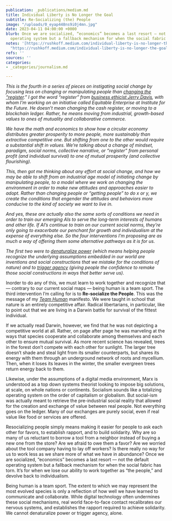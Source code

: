 ```yaml
---
publication: _publications/medium.md
title: Individual Liberty is No Longer the Goal
subtitle: Re-Socializing (the) People
image: "/uploads/0_eyap448ns9i0j4mn.jpg"
date: 2023-04-11 04:00:00 +0000
blurb: Once we are socialized, “economics” becomes a last resort — not the default
  operating system but a fallback mechanism for when the social fabric has torn.
notes: '[https://rushkoff.medium.com/individual-liberty-is-no-longer-the-goal-38f472e75d70](https://rushkoff.medium.com/individual-liberty-is-no-longer-the-goal-38f472e75d70
  "https://rushkoff.medium.com/individual-liberty-is-no-longer-the-goal-38f472e75d70")'
refs: ''
sources: ''
categories:
- _categories/journalism.md

---
```

_This is the fourth in a series of pieces on instigating social change by focusing less on changing or manipulating people than_ [_changing the “register_](https://medium.com/@rushkoff/dont-get-people-to-do-anything-9d59a1cf29a0)_.” I got the word “register” from_ [_business ethicist Jerry Davis_](https://www.teamhuman.fm/episodes/242-marina-gorbis-jerry-davis)_, with whom I’m working on an initiative called Equitable Enterprise at Institute for the Future. He doesn’t mean changing the cash register, or moving to a blockchain ledger. Rather, he means moving from industrial, growth-based values to ones of mutuality and collaborative commerce._

_We have the math and economics to show how a circular economy distributes greater prosperity to more people, more sustainably than extractive competitive one. But shifting from one to the other would require a substantial shift in values. We’re talking about a change of mindset, paradigm, social norms, collective narrative, or “register” from personal profit (and individual survival) to one of mutual prosperity (and collective flourishing)._

_This, then got me thinking about any effort at social change, and how we may be able to shift from an industrial age model of initiating change by manipulating people, to a model where we work on changing the environment in order to make new attitudes and approaches easier to adopt. Rather than changing people or “getting people” to do x or y, we create the conditions that engender the attitudes and behaviors more conducive to the kind of society we want to live in._

_And yes, these are actually also the same sorts of conditions we need in order to train our emerging AIs to serve the long-term interests of humans and other life. If AI’s continue to train on our current social norms, they’re only going to exacerbate our penchant for growth and individualism at the expense of everything else. So the four interventions I’m proposing are as much a way of offering them some alternative pathways as it is for us._

_The first two were to_ [_denaturalize power_](https://medium.com/@rushkoff/if-it-aint-real-don-t-fix-it-c080b27f82c5) _(which means helping people recognize the underlying assumptions embedded in our world are inventions and social constructions that we mistake for the conditions of nature) and to_ [_trigger agency_](https://medium.com/p/94cb071e2950/edit) _(giving people the confidence to remake those social constructions in ways that better serve us)._

Inorder to do any of this, we must learn to work together and recognize that — contrary to our current social maps — being human is a team sport. The third intervention I’m calling for is to **Re-socialize the People**. This was the message of my [_Team Human_](https://wwnorton.com/books/Team-Human/) manifesto. We were taught in school that nature is an entirely competitive affair. Radical libertarians, in particular, like to point out that we are living in a Darwin battle for survival of the fittest individual.

If we actually read Darwin, however, we find that he was not depicting a competitive world at all. Rather, on page after page he was marveling at the ways that species cooperate and collaborate among themselves and each other to ensure mutual survival. As more recent science has revealed, trees in the forest don’t compete with each other for sunlight. The larger tree doesn’t shade and steal light from its smaller counterparts, but shares its energy with them through an underground network of roots and mycellium. Then, when it loses its leaves in the winter, the smaller evergreen trees return energy back to them.

Likewise, under the assumptions of a digital media environment, Marx is understood as a top down systems theorist looking to impose big solutions, at scale, on whole nations or continents. Socialism sounds like a totalizing operating system on the order of capitalism or globalism. But social-ism was actually meant to retrieve the pre-industrial social reality that allowed for the creation and exchange of value between real people. Not everything goes on the ledger. Many of our exchanges are purely social, even if real value like food or services are offered.

Resocializing people simply means making it easier for people to ask each other for favors, to establish rapport, and to build solidarity. Why are so many of us reluctant to borrow a tool from a neighbor instead of buying a new one from the store? Are we afraid to owe them a favor? Are we worried about the tool company having to lay off workers? Is there really no way for us to work less as we share more of what we have in abundance? Once we are socialized, “economics” becomes a last resort — not the default operating system but a fallback mechanism for when the social fabric has torn. It’s for when we lose our ability to work together as “the people,” and devolve back to individualism.

Being human is a team sport. The extent to which we may represent the most evolved species is only a reflection of how well we have learned to communicate and collaborate. While digital technology often undermines these social mechanisms, real world face-to-face contact recalibrates our nervous systems, and establishes the rapport required to achieve solidarity. We cannot denaturalize power or trigger agency, alone.
